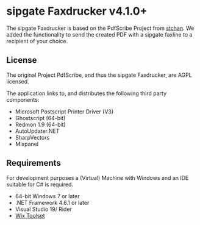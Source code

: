 # sipgate Faxdrucker v4.1.0+
The sipgate Faxdrucker is based on the PdfScribe Project from [stchan](https://github.com/stchan/PdfScribe).
We added the functionality to send the created PDF with a sipgate faxline to a recipient of your choice.

## License
The original Project PdfScribe, and thus the sipgate Faxdrucker, are AGPL licensed.

The application links to, and distributes the following third party components:

* Microsoft Postscript Printer Driver (V3)
* Ghostscript (64-bit)
* Redmon 1.9 (64-bit)
* AutoUpdater.NET
* SharpVectors
* Mixpanel

## Requirements
For development purposes a (Virtual) Machine with Windows and an IDE suitable for C# is required.

* 64-bit Windows 7 or later
* .NET Framework 4.6.1 or later
* Visual Studio 19/ Rider
* [Wix Toolset](https://wixtoolset.org/releases/)
